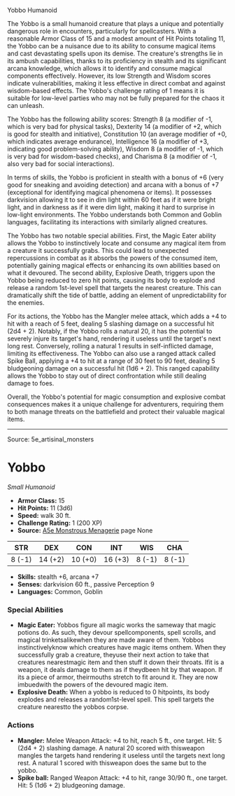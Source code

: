 <MonsterName/>Yobbo</MonsterName>
<CreatureType/>Humanoid</CreatureType>

<summary>The Yobbo is a small humanoid creature that plays a unique and potentially dangerous role in encounters, particularly for spellcasters. With a reasonable Armor Class of 15 and a modest amount of Hit Points totaling 11, the Yobbo can be a nuisance due to its ability to consume magical items and cast devastating spells upon its demise. The creature's strengths lie in its ambush capabilities, thanks to its proficiency in stealth and its significant arcana knowledge, which allows it to identify and consume magical components effectively. However, its low Strength and Wisdom scores indicate vulnerabilities, making it less effective in direct combat and against wisdom-based effects. The Yobbo's challenge rating of 1 means it is suitable for low-level parties who may not be fully prepared for the chaos it can unleash.</summary>

<detail>

The Yobbo has the following ability scores: Strength 8 (a modifier of -1, which is very bad for physical tasks), Dexterity 14 (a modifier of +2, which is good for stealth and initiative), Constitution 10 (an average modifier of +0, which indicates average endurance), Intelligence 16 (a modifier of +3, indicating good problem-solving ability), Wisdom 8 (a modifier of -1, which is very bad for wisdom-based checks), and Charisma 8 (a modifier of -1, also very bad for social interactions). 

In terms of skills, the Yobbo is proficient in stealth with a bonus of +6 (very good for sneaking and avoiding detection) and arcana with a bonus of +7 (exceptional for identifying magical phenomena or items). It possesses darkvision allowing it to see in dim light within 60 feet as if it were bright light, and in darkness as if it were dim light, making it hard to surprise in low-light environments. The Yobbo understands both Common and Goblin languages, facilitating its interactions with similarly aligned creatures.

The Yobbo has two notable special abilities. First, the Magic Eater ability allows the Yobbo to instinctively locate and consume any magical item from a creature it successfully grabs. This could lead to unexpected repercussions in combat as it absorbs the powers of the consumed item, potentially gaining magical effects or enhancing its own abilities based on what it devoured. The second ability, Explosive Death, triggers upon the Yobbo being reduced to zero hit points, causing its body to explode and release a random 1st-level spell that targets the nearest creature. This can dramatically shift the tide of battle, adding an element of unpredictability for the enemies.

For its actions, the Yobbo has the Mangler melee attack, which adds a +4 to hit with a reach of 5 feet, dealing 5 slashing damage on a successful hit (2d4 + 2). Notably, if the Yobbo rolls a natural 20, it has the potential to severely injure its target's hand, rendering it useless until the target's next long rest. Conversely, rolling a natural 1 results in self-inflicted damage, limiting its effectiveness. The Yobbo can also use a ranged attack called Spike Ball, applying a +4 to hit at a range of 30 feet to 90 feet, dealing 5 bludgeoning damage on a successful hit (1d6 + 2). This ranged capability allows the Yobbo to stay out of direct confrontation while still dealing damage to foes. 

Overall, the Yobbo's potential for magic consumption and explosive combat consequences makes it a unique challenge for adventurers, requiring them to both manage threats on the battlefield and protect their valuable magical items.</detail>



---

Source: 5e_artisinal_monsters

# Yobbo

*Small* *Humanoid*

- **Armor Class:** 15
- **Hit Points:** 11 (3d6)
- **Speed:** walk 30 ft.
- **Challenge Rating:** 1 (200 XP)
- **Source:** [A5e Monstrous Menagerie](https://enpublishingrpg.com/products/level-up-monstrous-menagerie-a5e) page None

| STR | DEX | CON | INT | WIS | CHA |
| --- | --- | --- | --- | --- | --- |
| 8 (-1) | 14 (+2) | 10 (+0) | 16 (+3) | 8 (-1) | 8 (-1) |

- **Skills:** stealth +6, arcana +7
- **Senses:** darkvision 60 ft., passive Perception 9
- **Languages:** Common, Goblin

### Special Abilities

- **Magic Eater:** Yobbos figure all magic works the sameway that magic potions do. As such, they devour spellcomponents, spell scrolls, and magical trinketsalikewhen they are made aware of them. Yobbos instinctivelyknow which creatures have magic items onthem. When they successfully grab a creature, theyuse their next action to take that creatures nearestmagic item and then stuff it down their throats. Ifit is a weapon, it deals damage to them as if theydbeen hit by that weapon. If its a piece of armor, theirmouths stretch to fit around it. They are now imbuedwith the powers of the devoured magic item.
- **Explosive Death:** When a yobbo is reduced to 0 hitpoints, its body explodes and releases a random1st-level spell. This spell targets the creature nearestto the yobbos corpse.

### Actions

- **Mangler:** Melee Weapon Attack: +4 to hit, reach 5 ft., one target. Hit: 5 (2d4 + 2) slashing damage. A natural 20 scored with thisweapon mangles the targets hand rendering it useless until the targets next long rest. A natural 1 scored with thisweapon does the same  but to the yobbo.
- **Spike ball:** Ranged Weapon Attack: +4 to hit, range 30/90 ft., one target. Hit: 5 (1d6 + 2) bludgeoning damage.




